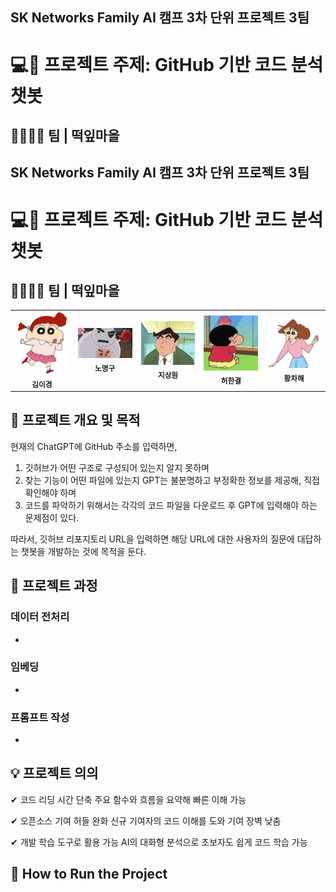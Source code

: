 ## SK Networks Family AI 캠프 3차 단위 프로젝트 3팀

# 💻🤖 프로젝트 주제: GitHub 기반 코드 분석 챗봇



## 👨‍👩‍👧‍👦 팀 | 떡잎마을

## SK Networks Family AI 캠프 3차 단위 프로젝트 3팀

# 💻🤖 프로젝트 주제: GitHub 기반 코드 분석 챗봇

## 👨‍👩‍👧‍👦 팀 | 떡잎마을

<table>
  <tr>
    <td align="center">
      <img src="https://github.com/nmmm9/3rd_project/raw/main/img/유리.png" width="100"><br />
      <sub><b>김이경</b></sub>
    </td>
    <td align="center">
      <img src="https://github.com/nmmm9/3rd_project/raw/main/img/스노우맨.png" width="100"><br />
      <sub><b>노명구</b></sub>
    </td>
    <td align="center">
      <img src="https://github.com/nmmm9/3rd_project/raw/main/img/고뭉치.png" width="100"><br />
      <sub><b>지상원</b></sub>
    </td>
    <td align="center">
      <img src="https://github.com/nmmm9/3rd_project/raw/main/img/짱구.png" width="100"><br />
      <sub><b>허한결</b></sub>
    </td>
    <td align="center">
      <img src="https://github.com/nmmm9/3rd_project/raw/main/img/봉미선.png" width="100"><br />
      <sub><b>황차해</b></sub>
    </td>
  </tr>
</table>

  
## 📌 프로젝트 개요 및 목적
현재의 ChatGPT에 GitHub 주소를 입력하면,
1. 깃허브가 어떤 구조로 구성되어 있는지 알지 못하며
2. 찾는 기능이 어떤 파일에 있는지 GPT는 불분명하고 부정확한 정보를 제공해, 직접 확인해야 하며
3. 코드를 파악하기 위해서는 각각의 코드 파일을 다운로드 후 GPT에 입력해야 하는 문제점이 있다.

따라서, 깃허브 리포지토리 URL을 입력하면 해당 URL에 대한 사용자의 질문에 대답하는 챗봇을 개발하는 것에 목적을 둔다.



## 📅 프로젝트 과정
### 데이터 전처리
- ~~~~~

### 임베딩
- ~~~~~

### 프롬프트 작성
- ~~~~~

## 💡 프로젝트 의의

✔ 코드 리딩 시간 단축
주요 함수와 흐름을 요약해 빠른 이해 가능

✔ 오픈소스 기여 허들 완화
신규 기여자의 코드 이해를 도와 기여 장벽 낮춤

✔ 개발 학습 도구로 활용 가능
AI의 대화형 분석으로 초보자도 쉽게 코드 학습 가능

## 🚀 How to Run the Project
~~~~~~ (링크)
